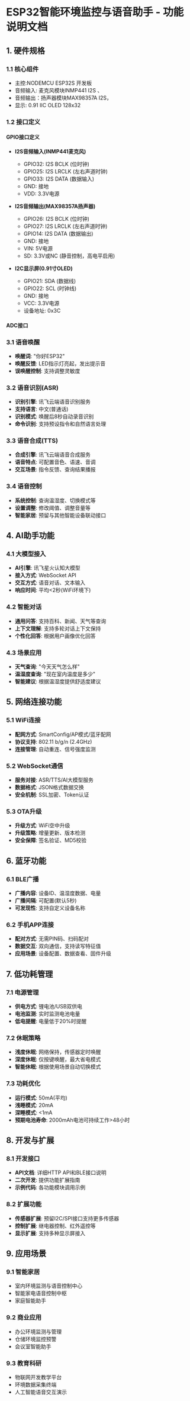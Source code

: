 # ESP32智能环境监控与语音助手 - 功能说明文档

## 1. 硬件规格

### 1.1 核心组件
- 主控:NODEMCU  ESP32S 开发板  
- 音频输入: 麦克风模块INMP441 I2S 、
- 音频输出：扬声器模块MAX98357A I2S， 
- 显示: 0.91 IIC OLED 128x32

### 1.2 接口定义 

#### GPIO接口定义
- **I2S音频输入(INMP441麦克风)**
  - GPIO32: I2S BCLK (位时钟)
  - GPIO25: I2S LRCLK (左右声道时钟)
  - GPIO33: I2S DATA (数据输入)
  - GND: 接地
  - VDD: 3.3V电源

- **I2S音频输出(MAX98357A扬声器)**
  - GPIO26: I2S BCLK (位时钟)
  - GPIO27: I2S LRCLK (左右声道时钟)
  - GPIO14: I2S DATA (数据输出)
  - GND: 接地
  - VIN: 5V电源
  - SD: 3.3V或NC (静音控制，高电平启用)

- **I2C显示屏(0.91寸OLED)**
  - GPIO21: SDA (数据线)
  - GPIO22: SCL (时钟线)
  - GND: 接地
  - VCC: 3.3V电源
  - 设备地址: 0x3C

#### ADC接口

### 3.1 语音唤醒
- **唤醒词**: "你好ESP32"
- **唤醒反馈**: LED指示灯亮起，发出提示音
- **误唤醒控制**: 支持调整灵敏度

### 3.2 语音识别(ASR)
- **识别引擎**: 讯飞云端语音识别服务
- **支持语言**: 中文(普通话)
- **识别模式**: 唤醒后8秒自动录音识别
- **命令识别**: 支持预设指令和自然语言处理

### 3.3 语音合成(TTS)
- **合成引擎**: 讯飞云端语音合成服务
- **语音特点**: 可配置音色、语速、音调
- **交互场景**: 指令反馈、查询结果播报

### 3.4 语音控制
- **系统控制**: 查询温湿度、切换模式等
- **设置调整**: 修改阈值、调整音量等
- **智能家居**: 预留与其他智能设备联动接口

## 4. AI助手功能

### 4.1 大模型接入
- **AI引擎**: 讯飞星火认知大模型
- **接入方式**: WebSocket API
- **交互方式**: 语音对话、文本输入
- **响应时间**: 平均<2秒(WiFi环境下)

### 4.2 智能对话
- **通用问答**: 支持百科、新闻、天气等查询
- **上下文理解**: 支持多轮对话上下文保持
- **个性化回答**: 根据用户画像优化回答

### 4.3 场景应用
- **天气查询**: "今天天气怎么样"
- **温湿度查询**: "现在室内温度是多少"
- **智能建议**: 根据温湿度提供舒适度建议

## 5. 网络连接功能

### 5.1 WiFi连接
- **配网方式**: SmartConfig/AP模式/蓝牙配网
- **协议支持**: 802.11 b/g/n (2.4GHz)
- **连接管理**: 自动重连、信号强度监测

### 5.2 WebSocket通信
- **服务对接**: ASR/TTS/AI大模型服务
- **数据格式**: JSON格式数据交换
- **安全机制**: SSL加密、Token认证

### 5.3 OTA升级
- **升级方式**: WiFi空中升级
- **升级策略**: 增量更新、版本检测
- **安全保障**: 签名验证、MD5校验

## 6. 蓝牙功能

### 6.1 BLE广播
- **广播内容**: 设备ID、温湿度数据、电量
- **广播间隔**: 可配置(默认5秒)
- **可发现性**: 支持自定义设备名称

### 6.2 手机APP连接
- **配对方式**: 无需PIN码、扫码配对
- **数据交互**: 双向通信，支持读写特征值
- **应用场景**: 设备配置、数据查看、固件升级

## 7. 低功耗管理

### 7.1 电源管理
- **供电方式**: 锂电池/USB双供电
- **电池监测**: 实时监测电池电量
- **低电提醒**: 电量低于20%时提醒

### 7.2 休眠策略
- **浅度休眠**: 网络保持，传感器定时唤醒
- **深度休眠**: 仅按键唤醒，最大省电模式
- **智能休眠**: 根据使用场景自动切换模式

### 7.3 功耗优化
- **运行模式**: 50mA(平均)
- **浅睡模式**: 20mA
- **深睡模式**: <1mA
- **预期电池寿命**: 2000mAh电池可持续工作>48小时

## 8. 开发与扩展

### 8.1 开发接口
- **API文档**: 详细HTTP API和BLE接口说明
- **二次开发**: 提供功能扩展指南
- **示例代码**: 各功能模块调用示例

### 8.2 扩展功能
- **传感器扩展**: 预留I2C/SPI接口支持更多传感器
- **控制扩展**: 继电器控制、红外遥控等
- **显示扩展**: 支持多种显示屏接入

## 9. 应用场景

### 9.1 智能家居
- 室内环境监测与语音控制中心
- 智能家电语音控制中枢
- 家庭智能助手

### 9.2 商业应用
- 办公环境监测与管理
- 仓储环境监控预警
- 会议室智能助手

### 9.3 教育科研
- 物联网开发教学平台
- 环境数据采集终端
- 人工智能语音交互演示
